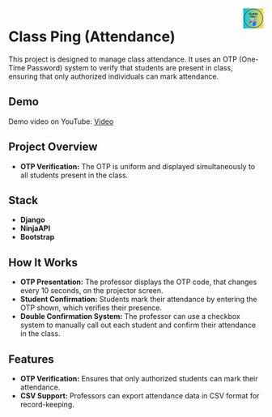 <img  height="40px" align="right" src="./static/images/logo.png"/>


# Class Ping (Attendance)


This project is designed to manage class attendance. 
It uses an OTP (One-Time Password) system to verify that students are present in class, ensuring that only authorized individuals can mark attendance.

## Demo

Demo video on YouTube: [Video](https://www.youtube.com/watch?v=OGKtf4PNqpw)


## Project Overview

- **OTP Verification:** The OTP is uniform and displayed simultaneously to all students present in the class.
  
## Stack

- **Django**
- **NinjaAPI** 
- **Bootstrap** 


## How It Works

- **OTP Presentation:** The professor displays the OTP code, that changes every 10 seconds, on the projector screen. 
- **Student Confirmation:** Students mark their attendance by entering the OTP shown, which verifies their presence.
- **Double Confirmation System:** The professor can use a checkbox system to manually call out each student and confirm their attendance in the class.

## Features

- **OTP Verification:** Ensures that only authorized students can mark their attendance.
- **CSV Support:** Professors can export attendance data in CSV format for record-keeping.

